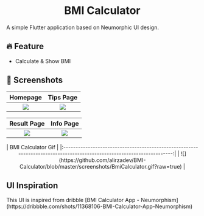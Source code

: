 <h1 align="center">BMI Calculator
<br>
</h1>

A simple Flutter application based on Neumorphic UI design.

<h2>🔥 Feature</h2>

- Calculate & Show BMI

<h2>📱 Screenshots</h2>

|                                                          Homepage                                                      |                                                   Tips Page                                                    |
|:----------------------------------------------------------------------------------------------------------------------:|:--------------------------------------------------------------------------------------------------------------:|
| ![](https://github.com/alirzadev/BMI-Calculator/blob/master/screenshots/HomePage.jpg?raw=true) | ![](https://github.com/alirzadev/BMI-Calculator/blob/master/screenshots/TipsPage.jpg?raw=true) |

|                                                          Result Page                                                   |                                                   Info Page                                                    |
|:----------------------------------------------------------------------------------------------------------------------:|:--------------------------------------------------------------------------------------------------------------:|
| ![](https://github.com/alirzadev/BMI-Calculator/blob/master/screenshots/ResultPage.jpg?raw=true) | ![](https://github.com/alirzadev/BMI-Calculator/blob/master/screenshots/InfoPage.jpg?raw=true) |

<center>
|                                                          BMI Calculator Gif                                            |
|:----------------------------------------------------------------------------------------------------------------------:|
| ![](https://github.com/alirzadev/BMI-Calculator/blob/master/screenshots/BmiCalculator.gif?raw=true) |
</center>

<h2>UI Inspiration</h2>
This UI is inspired from dribble [BMI Calculator App - Neumorphism](https://dribbble.com/shots/11368106-BMI-Calculator-App-Neumorphism)
